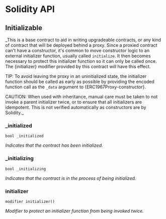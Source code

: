# Solidity API

## Initializable

_This is a base contract to aid in writing upgradeable contracts, or any kind of contract that will be deployed
behind a proxy. Since a proxied contract can't have a constructor, it's common to move constructor logic to an
external initializer function, usually called `initialize`. It then becomes necessary to protect this initializer
function so it can only be called once. The {initializer} modifier provided by this contract will have this effect.

TIP: To avoid leaving the proxy in an uninitialized state, the initializer function should be called as early as
possible by providing the encoded function call as the `_data` argument to {ERC1967Proxy-constructor}.

CAUTION: When used with inheritance, manual care must be taken to not invoke a parent initializer twice, or to ensure
that all initializers are idempotent. This is not verified automatically as constructors are by Solidity._

### _initialized

```solidity
bool _initialized
```

_Indicates that the contract has been initialized._

### _initializing

```solidity
bool _initializing
```

_Indicates that the contract is in the process of being initialized._

### initializer

```solidity
modifier initializer()
```

_Modifier to protect an initializer function from being invoked twice._

